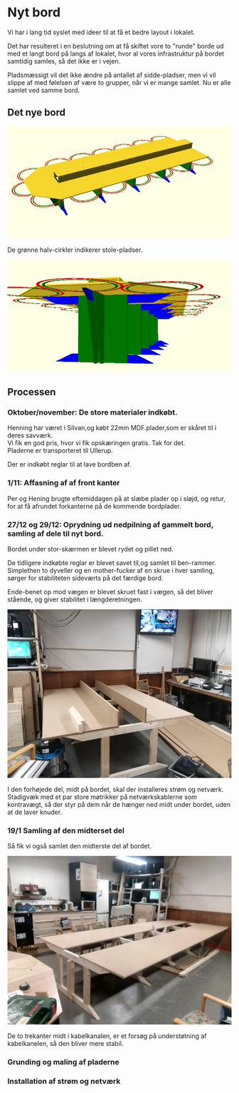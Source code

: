 # Nyt bord
Vi har i lang tid syslet med ideer til at få et bedre layout i lokalet. 

Det har resulteret i en beslutning om at få skiftet vore to "runde" borde ud med et langt bord
på langs af lokalet, hvor al vores infrastruktur på bordet samtidig samles, så det ikke er i vejen.

Pladsmæssigt vil det ikke ændre på antallet af sidde-pladser, men vi vil slippe af med følelsen
af være to grupper, når vi er mange samlet. Nu er alle samlet ved samme bord.


## Det nye bord
<a href='ovenfra.png' target='_blank'>
  <img src="ovenfra.png" alt="Det nye bord set fra oven" style="max-width:100%" />
</a>

De grønne halv-cirkler indikerer stole-pladser.

<a href='ben.png' target='_blank'>
  <img src="ben.png" alt="Det nye bord set fra oven" style="max-width:100%" />
</a>


## Processen


### Oktober/november: De store materialer indkøbt. 
Henning har været i Silvan,og købt 22mm MDF.plader,som er skåret til i deres savværk.\
Vi fik en god pris, hvor vi fik opskæringen gratis. Tak for det.\
Pladerne er transporteret til Ullerup.

Der er indkøbt reglar til at lave bordben af.


### 1/11: Affasning af af front kanter
Per og Hening brugte eftemiddagen på at slæbe plader op i sløjd, og retur, for at få afrundet forkanterne på de kommende bordplader.


### 27/12 og 29/12: Oprydning ud nedpilning af gammelt bord, samling af dele til nyt bord.
Bordet under stor-skærmen er blevet rydet og pillet ned.

De tidligere indkøbte reglar er blevet savet til,og samlet til ben-rammer. Simplethen to dyveller og en mother-fucker af en skrue i hver samling, sørger for stabiliteten sideværts på det færdige bord.

Ende-benet op mod vægen er blevet skruet fast i vægen, så det bliver stående, og giver stabilitet i længderetningen.

<a href='20211229.jpg' target='_blank'>
  <img src="20211229.800x.jpg" alt="Mockup af det nye bord" style="max-width:100%" />
</a>

I den forhøjede del, midt på bordet, skal der installeres strøm og netværk. Stadigvæk med et par store møtrikker på netværkskablerne som kontravægt, så der styr på dem når de hænger ned midt under bordet, uden at de laver knuder.


### 19/1 Samling af den midterset del
Så fik vi også samlet den midterste del af bordet.

<a href='20220119.jpg' target='_blank'>
  <img src="20220119.800x.jpg" alt="Opstilling af bordet" style="max-width:100%" />
</a>

De to trekanter midt i kabelkanalen, er et forsøg på understøtning af kabelkanelen, så den bliver mere stabil.


### Grunding og maling af pladerne


### Installation af strøm og netværk

